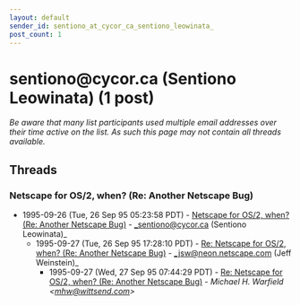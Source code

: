 ```yaml
---
layout: default
sender_id: sentiono_at_cycor_ca_sentiono_leowinata_
post_count: 1
---
```


# sentiono<span>@</span>cycor.ca (Sentiono Leowinata) (1 post)

_Be aware that many list participants used multiple email addresses over their time active on the list. As such this page may not contain all threads available._

## Threads

### Netscape for OS/2, when? (Re: Another Netscape Bug)
+ 1995-09-26 (Tue, 26 Sep 95 05:23:58 PDT) - [Netscape for OS/2, when? (Re: Another Netscape Bug)](/archive/1995/09/b63d9656f5b894321a2884d367c0866d96147d157288167582c73441fbab42f7) - _sentiono@cycor.ca (Sentiono Leowinata)_
  + 1995-09-27 (Tue, 26 Sep 95 17:28:10 PDT) - [Re: Netscape for OS/2, when? (Re: Another Netscape Bug)](/archive/1995/09/5f6bb3e31b4ffea377e0bb33075bc14b442019b3250e8fed462f1ff40bec3406) - _jsw@neon.netscape.com (Jeff Weinstein)_
    + 1995-09-27 (Wed, 27 Sep 95 07:44:29 PDT) - [Re: Netscape for OS/2, when? (Re: Another Netscape Bug)](/archive/1995/09/4ce8de4a1839c0d3544a8e93085c66f8ee69016d1f7ca54a66420ee625c434f1) - _Michael H. Warfield \<mhw@wittsend.com\>_

